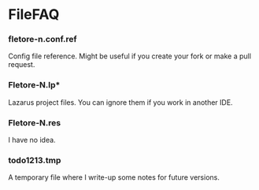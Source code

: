 # FileFAQ
### fletore-n.conf.ref 
Config file reference. Might be useful if you create your fork or make a pull request.
### Fletore-N.lp*
Lazarus project files. You can ignore them if you work in another IDE.
### Fletore-N.res
I have no idea.
### todo1213.tmp
A temporary file where I write-up some notes for future versions.


